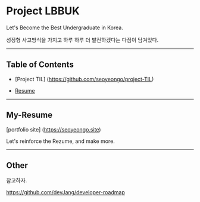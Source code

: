 # Project LBBUK
 Let's Become the Best Undergraduate in Korea.
 
성장형 사고방식을 가지고 하루 하루 더 발전하겠다는 다짐이 담겨있다.


---

## Table of Contents

* [Project TIL] (https://github.com/seoyeongo/project-TIL)

* [Resume](#My-Resume)


---

## My-Resume

[portfolio site] (https://seoyeongo.site)

Let's reinforce the Rezume, and make more.


---

## Other 

참고하자.

https://github.com/devJang/developer-roadmap
